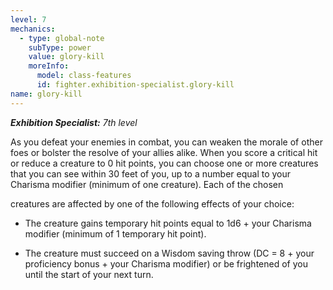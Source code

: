 ```yaml
---
level: 7
mechanics:
  - type: global-note
    subType: power
    value: glory-kill
    moreInfo:
      model: class-features
      id: fighter.exhibition-specialist.glory-kill
name: glory-kill
---
```

_**Exhibition Specialist:** 7th level_
As you defeat your enemies in combat, you can weaken the morale of other foes or bolster the resolve of your allies alike. When you score a critical hit or reduce a creature to 0 hit points, you can choose one or more creatures that you can see within 30 feet of you, up to a number equal to your Charisma modifier (minimum of one creature). Each of the chosen 
creatures are affected by one of the following effects of your choice:
- The creature gains temporary hit points equal to 1d6 + your Charisma modifier (minimum of 1 temporary hit point).
- The creature must succeed on a Wisdom saving throw (DC = 8 + your proficiency bonus + your Charisma modifier) or be frightened of you until the start of your next turn.